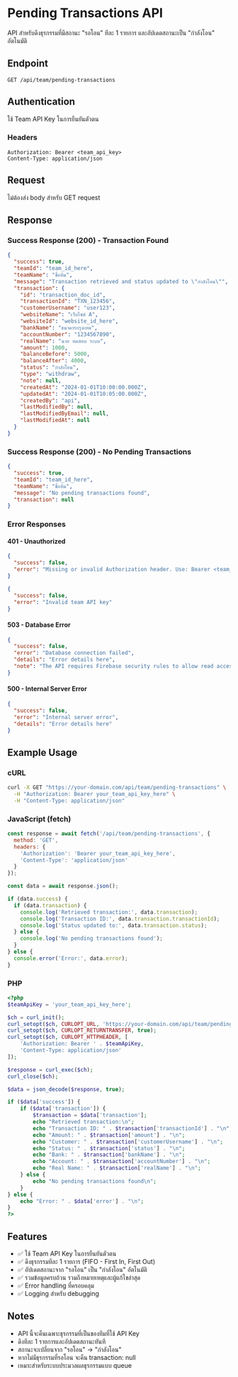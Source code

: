 # Pending Transactions API

API สำหรับดึงธุรกรรมที่มีสถานะ "รอโอน" ทีละ 1 รายการ และอัปเดตสถานะเป็น "กำลังโอน" อัตโนมัติ

## Endpoint
```
GET /api/team/pending-transactions
```

## Authentication
ใช้ Team API Key ในการยืนยันตัวตน

### Headers
```
Authorization: Bearer <team_api_key>
Content-Type: application/json
```

## Request
ไม่ต้องส่ง body สำหรับ GET request

## Response

### Success Response (200) - Transaction Found
```json
{
  "success": true,
  "teamId": "team_id_here",
  "teamName": "ชื่อทีม",
  "message": "Transaction retrieved and status updated to \"กำลังโอน\"",
  "transaction": {
    "id": "transaction_doc_id",
    "transactionId": "TXN_123456",
    "customerUsername": "user123",
    "websiteName": "เว็บไซต์ A",
    "websiteId": "website_id_here",
    "bankName": "ธนาคารกรุงเทพ",
    "accountNumber": "1234567890",
    "realName": "นาย ทดสอบ ระบบ",
    "amount": 1000,
    "balanceBefore": 5000,
    "balanceAfter": 4000,
    "status": "กำลังโอน",
    "type": "withdraw",
    "note": null,
    "createdAt": "2024-01-01T10:00:00.000Z",
    "updatedAt": "2024-01-01T10:05:00.000Z",
    "createdBy": "api",
    "lastModifiedBy": null,
    "lastModifiedByEmail": null,
    "lastModifiedAt": null
  }
}
```

### Success Response (200) - No Pending Transactions
```json
{
  "success": true,
  "teamId": "team_id_here",
  "teamName": "ชื่อทีม",
  "message": "No pending transactions found",
  "transaction": null
}
```

### Error Responses

#### 401 - Unauthorized
```json
{
  "success": false,
  "error": "Missing or invalid Authorization header. Use: Bearer <team_api_key>"
}
```

```json
{
  "success": false,
  "error": "Invalid team API key"
}
```

#### 503 - Database Error
```json
{
  "success": false,
  "error": "Database connection failed",
  "details": "Error details here",
  "note": "The API requires Firebase security rules to allow read access, or proper authentication setup"
}
```

#### 500 - Internal Server Error
```json
{
  "success": false,
  "error": "Internal server error",
  "details": "Error details here"
}
```

## Example Usage

### cURL
```bash
curl -X GET "https://your-domain.com/api/team/pending-transactions" \
  -H "Authorization: Bearer your_team_api_key_here" \
  -H "Content-Type: application/json"
```

### JavaScript (fetch)
```javascript
const response = await fetch('/api/team/pending-transactions', {
  method: 'GET',
  headers: {
    'Authorization': 'Bearer your_team_api_key_here',
    'Content-Type': 'application/json'
  }
});

const data = await response.json();

if (data.success) {
  if (data.transaction) {
    console.log('Retrieved transaction:', data.transaction);
    console.log('Transaction ID:', data.transaction.transactionId);
    console.log('Status updated to:', data.transaction.status);
  } else {
    console.log('No pending transactions found');
  }
} else {
  console.error('Error:', data.error);
}
```

### PHP
```php
<?php
$teamApiKey = 'your_team_api_key_here';

$ch = curl_init();
curl_setopt($ch, CURLOPT_URL, 'https://your-domain.com/api/team/pending-transactions');
curl_setopt($ch, CURLOPT_RETURNTRANSFER, true);
curl_setopt($ch, CURLOPT_HTTPHEADER, [
    'Authorization: Bearer ' . $teamApiKey,
    'Content-Type: application/json'
]);

$response = curl_exec($ch);
curl_close($ch);

$data = json_decode($response, true);

if ($data['success']) {
    if ($data['transaction']) {
        $transaction = $data['transaction'];
        echo "Retrieved transaction:\n";
        echo "Transaction ID: " . $transaction['transactionId'] . "\n";
        echo "Amount: " . $transaction['amount'] . "\n";
        echo "Customer: " . $transaction['customerUsername'] . "\n";
        echo "Status: " . $transaction['status'] . "\n";
        echo "Bank: " . $transaction['bankName'] . "\n";
        echo "Account: " . $transaction['accountNumber'] . "\n";
        echo "Real Name: " . $transaction['realName'] . "\n";
    } else {
        echo "No pending transactions found\n";
    }
} else {
    echo "Error: " . $data['error'] . "\n";
}
?>
```

## Features
- ✅ ใช้ Team API Key ในการยืนยันตัวตน
- ✅ ดึงธุรกรรมทีละ 1 รายการ (FIFO - First In, First Out)
- ✅ อัปเดตสถานะจาก "รอโอน" เป็น "กำลังโอน" อัตโนมัติ
- ✅ รวมข้อมูลครบถ้วน รวมถึงหมายเหตุและผู้แก้ไขล่าสุด
- ✅ Error handling ที่ครอบคลุม
- ✅ Logging สำหรับ debugging

## Notes
- API นี้จะคืนเฉพาะธุรกรรมที่เป็นของทีมที่ใช้ API Key
- ดึงทีละ 1 รายการและอัปเดตสถานะทันที
- สถานะจะเปลี่ยนจาก "รอโอน" → "กำลังโอน" 
- หากไม่มีธุรกรรมที่รอโอน จะคืน transaction: null
- เหมาะสำหรับระบบประมวลผลธุรกรรมแบบ queue 